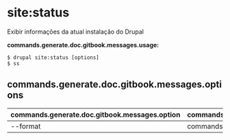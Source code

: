# site:status
Exibir informações da atual instalação do Drupal

**commands.generate.doc.gitbook.messages.usage:**
```
$ drupal site:status [options]
$ ss  
```

## commands.generate.doc.gitbook.messages.options
commands.generate.doc.gitbook.messages.option | commands.generate.doc.gitbook.messages.details
-------|-------------
--format | commands.site.status.options.format
